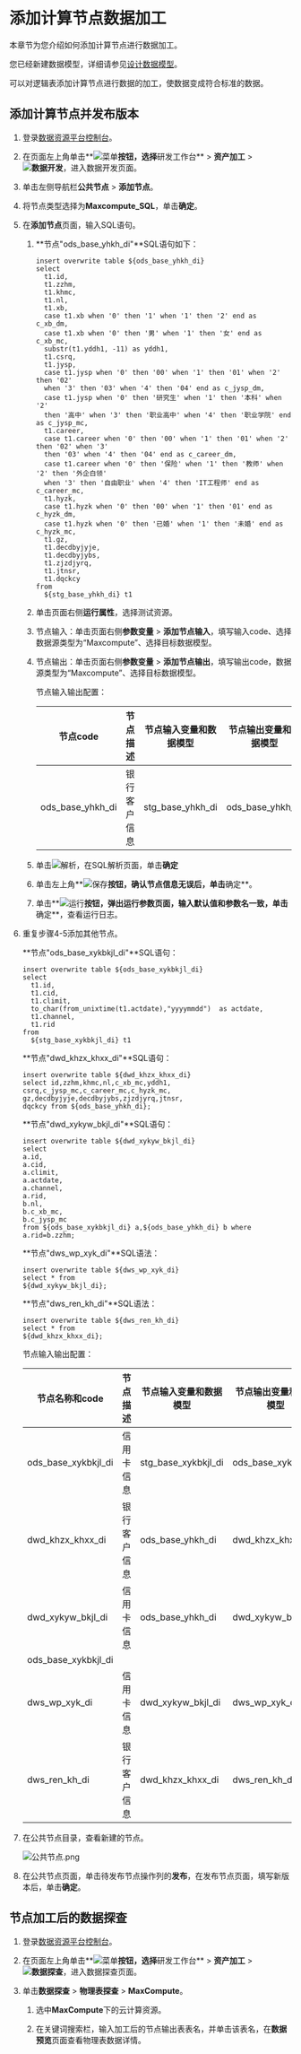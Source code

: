 # 添加计算节点数据加工

本章节为您介绍如何添加计算节点进行数据加工。

您已经新建数据模型，详细请参见[设计数据模型](/cn.zh-CN/最佳实践/数据治理/设计数据模型.md)。

可以对逻辑表添加计算节点进行数据的加工，使数据变成符合标准的数据。

## 添加计算节点并发布版本

1.  登录[数据资源平台控制台](https://dataq.console.aliyun.com)。

2.  在页面左上角单击**![菜单](https://static-aliyun-doc.oss-accelerate.aliyuncs.com/assets/img/zh-CN/6504337061/p188771.png)**按钮，选择**研发工作台** \> **资产加工** \> **![数据开发](https://static-aliyun-doc.oss-accelerate.aliyuncs.com/assets/img/zh-CN/7648373261/p283130.png)**，进入数据开发页面。

3.  单击左侧导航栏**公共节点** \> **添加节点**。

4.  将节点类型选择为**Maxcompute\_SQL**，单击**确定**。

5.  在**添加节点**页面，输入SQL语句。

    1.  **节点"ods\_base\_yhkh\_di"**SQL语句如下：

        ```
        insert overwrite table ${ods_base_yhkh_di}
        select
          t1.id,
          t1.zzhm,
          t1.khmc,
          t1.nl,
          t1.xb,
          case t1.xb when '0' then '1' when '1' then '2' end as c_xb_dm,
          case t1.xb when '0' then '男' when '1' then '女' end as c_xb_mc,
          substr(t1.yddh1, -11) as yddh1,
          t1.csrq,
          t1.jysp,
          case t1.jysp when '0' then '00' when '1' then '01' when '2' then '02'
          when '3' then '03' when '4' then '04' end as c_jysp_dm,
          case t1.jysp when '0' then '研究生' when '1' then '本科' when '2' 
          then '高中' when '3' then '职业高中' when '4' then '职业学院' end as c_jysp_mc,
          t1.career,
          case t1.career when '0' then '00' when '1' then '01' when '2' then '02' when '3'
          then '03' when '4' then '04' end as c_career_dm,
          case t1.career when '0' then '保险' when '1' then '教师' when '2' then '外企白领' 
          when '3' then '自由职业' when '4' then 'IT工程师' end as c_career_mc,
          t1.hyzk,
          case t1.hyzk when '0' then '00' when '1' then '01' end as c_hyzk_dm,
          case t1.hyzk when '0' then '已婚' when '1' then '未婚' end as c_hyzk_mc,
          t1.gz,
          t1.decdbyjyje,
          t1.decdbyjybs,
          t1.zjzdjyrq,
          t1.jtnsr,
          t1.dqckcy
        from
          ${stg_base_yhkh_di} t1
        ```

    2.  单击页面右侧**运行属性**，选择测试资源。

    3.  节点输入：单击页面右侧**参数变量** \> **添加节点输入**，填写输入code、选择数据源类型为“Maxcompute”、选择目标数据模型。

    4.  节点输出：单击页面右侧**参数变量** \> **添加节点输出**，填写输出code，数据源类型为“Maxcompute”、选择目标数据模型。

        节点输入输出配置：

        |节点code|节点描述|节点输入变量和数据模型|节点输出变量和数据模型|
        |------|----|-----------|-----------|
        |ods\_base\_yhkh\_di|银行客户信息|stg\_base\_yhkh\_di|ods\_base\_yhkh\_di|

    5.  单击![解析](https://static-aliyun-doc.oss-accelerate.aliyuncs.com/assets/img/zh-CN/7648373261/p283153.png)，在SQL解析页面，单击**确定**

    6.  单击左上角**![保存](https://static-aliyun-doc.oss-accelerate.aliyuncs.com/assets/img/zh-CN/8561429061/p205637.png)**按钮，确认节点信息无误后，单击**确定**。

    7.  单击**![运行](https://static-aliyun-doc.oss-accelerate.aliyuncs.com/assets/img/zh-CN/9561429061/p205638.png)**按钮，弹出运行参数页面，输入默认值和参数名一致，单击**确定**，查看运行日志。

6.  重复步骤4-5添加其他节点。

    **节点"ods\_base\_xykbkjl\_di"**SQL语句：

    ```
    insert overwrite table ${ods_base_xykbkjl_di}
    select
      t1.id,
      t1.cid,
      t1.climit,
      to_char(from_unixtime(t1.actdate),"yyyymmdd")  as actdate,
      t1.channel,
      t1.rid
    from
      ${stg_base_xykbkjl_di} t1
    ```

    **节点"dwd\_khzx\_khxx\_di"**SQL语句：

    ```
    insert overwrite table ${dwd_khzx_khxx_di} 
    select id,zzhm,khmc,nl,c_xb_mc,yddh1,
    csrq,c_jysp_mc,c_career_mc,c_hyzk_mc,
    gz,decdbyjyje,decdbyjybs,zjzdjyrq,jtnsr,
    dqckcy from ${ods_base_yhkh_di};
    ```

    **节点"dwd\_xykyw\_bkjl\_di"**SQL语句：

    ```
    insert overwrite table ${dwd_xykyw_bkjl_di} 
    select
    a.id,
    a.cid,
    a.climit,
    a.actdate,
    a.channel,
    a.rid,
    b.nl,
    b.c_xb_mc,
    b.c_jysp_mc
    from ${ods_base_xykbkjl_di} a,${ods_base_yhkh_di} b where a.rid=b.zzhm;
    ```

    **节点"dws\_wp\_xyk\_di"**SQL语法：

    ```
    insert overwrite table ${dws_wp_xyk_di} 
    select * from 
    ${dwd_xykyw_bkjl_di};
    ```

    **节点"dws\_ren\_kh\_di"**SQL语法：

    ```
    insert overwrite table ${dws_ren_kh_di} 
    select * from 
    ${dwd_khzx_khxx_di};
    ```

    节点输入输出配置：

    |节点名称和code|节点描述|节点输入变量和数据模型|节点输出变量和数据模型|
    |---------|----|-----------|-----------|
    |ods\_base\_xykbkjl\_di|信用卡信息|stg\_base\_xykbkjl\_di|ods\_base\_xykbkjl\_di|
    |dwd\_khzx\_khxx\_di|银行客户信息|ods\_base\_yhkh\_di|dwd\_khzx\_khxx\_di|
    |dwd\_xykyw\_bkjl\_di|信用卡信息|ods\_base\_yhkh\_di|dwd\_xykyw\_bkjl\_di|
    |ods\_base\_xykbkjl\_di|
    |dws\_wp\_xyk\_di|信用卡信息|dwd\_xykyw\_bkjl\_di|dws\_wp\_xyk\_di|
    |dws\_ren\_kh\_di|银行客户信息|dwd\_khzx\_khxx\_di|dws\_ren\_kh\_di|

7.  在公共节点目录，查看新建的节点。

    ![公共节点.png](https://static-aliyun-doc.oss-accelerate.aliyuncs.com/assets/img/zh-CN/5871133261/p282830.png)

8.  在公共节点页面，单击待发布节点操作列的**发布**，在发布节点页面，填写新版本后，单击**确定**。


## 节点加工后的数据探查

1.  登录[数据资源平台控制台](https://dataq.console.aliyun.com)。

2.  在页面左上角单击**![菜单](https://static-aliyun-doc.oss-accelerate.aliyuncs.com/assets/img/zh-CN/6504337061/p188771.png)**按钮，选择**研发工作台** \> **资产加工** \> **![数据探查](https://static-aliyun-doc.oss-accelerate.aliyuncs.com/assets/img/zh-CN/8366900161/p208214.png)**，进入数据探查页面。

3.  单击**数据探查** \> **物理表探查** \> **MaxCompute**。

    1.  选中**MaxCompute**下的云计算资源。

    2.  在关键词搜索栏，输入加工后的节点输出表表名，并单击该表名，在**数据预览**页面查看物理表数据详情。


